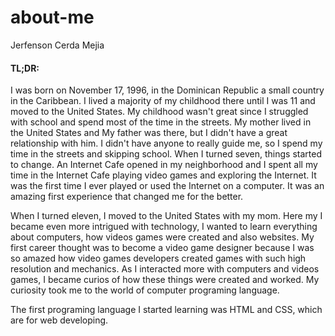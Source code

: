 # about-me

Jerfenson Cerda Mejia

#### TL;DR:



 I was born on November 17, 1996, in the Dominican Republic a small country in the Caribbean. I lived a majority of my childhood there until I was 11 and moved to the United States. My childhood wasn't great since I struggled with school and spend most of the time in the streets. My mother lived in the United States and My father was there, but I didn't have a great relationship with him. I didn't have anyone to really guide me, so I spend my time in the streets and skipping school. When I turned seven, things started to change. An Internet Cafe opened in my neighborhood and I spent all my time in the Internet Cafe playing video games and exploring the Internet. It was the first time I ever played or used the Internet on a computer. It was an amazing first experience that changed me for the better.

When I turned eleven, I moved to the United States with my mom. Here my I became even more intrigued with technology, I wanted to learn everything about computers, how videos games were created and also websites. My first career thought was to become a video game designer because I was so amazed how video games developers created games with such high resolution and mechanics. As I interacted more with computers and videos games, I became curios of how these things were created and worked. My curiosity took me to the world of computer programing language.

The first programing language I started learning was HTML and CSS, which are for web developing.
